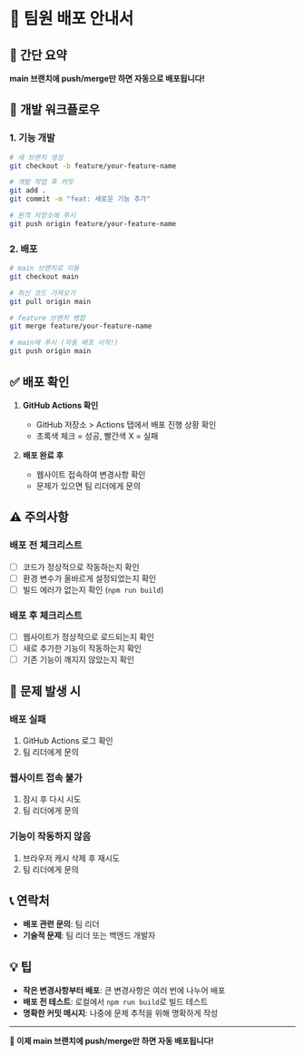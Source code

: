 # 👥 팀원 배포 안내서

## 🎯 간단 요약

**main 브랜치에 push/merge만 하면 자동으로 배포됩니다!**

## 📝 개발 워크플로우

### 1. 기능 개발

```bash
# 새 브랜치 생성
git checkout -b feature/your-feature-name

# 개발 작업 후 커밋
git add .
git commit -m "feat: 새로운 기능 추가"

# 원격 저장소에 푸시
git push origin feature/your-feature-name
```

### 2. 배포

```bash
# main 브랜치로 이동
git checkout main

# 최신 코드 가져오기
git pull origin main

# feature 브랜치 병합
git merge feature/your-feature-name

# main에 푸시 (자동 배포 시작!)
git push origin main
```

## ✅ 배포 확인

1. **GitHub Actions 확인**

   - GitHub 저장소 > Actions 탭에서 배포 진행 상황 확인
   - 초록색 체크 = 성공, 빨간색 X = 실패

2. **배포 완료 후**
   - 웹사이트 접속하여 변경사항 확인
   - 문제가 있으면 팀 리더에게 문의

## ⚠️ 주의사항

### 배포 전 체크리스트

- [ ] 코드가 정상적으로 작동하는지 확인
- [ ] 환경 변수가 올바르게 설정되었는지 확인
- [ ] 빌드 에러가 없는지 확인 (`npm run build`)

### 배포 후 체크리스트

- [ ] 웹사이트가 정상적으로 로드되는지 확인
- [ ] 새로 추가한 기능이 작동하는지 확인
- [ ] 기존 기능이 깨지지 않았는지 확인

## 🚨 문제 발생 시

### 배포 실패

1. GitHub Actions 로그 확인
2. 팀 리더에게 문의

### 웹사이트 접속 불가

1. 잠시 후 다시 시도
2. 팀 리더에게 문의

### 기능이 작동하지 않음

1. 브라우저 캐시 삭제 후 재시도
2. 팀 리더에게 문의

## 📞 연락처

- **배포 관련 문의**: 팀 리더
- **기술적 문제**: 팀 리더 또는 백엔드 개발자

## 💡 팁

- **작은 변경사항부터 배포**: 큰 변경사항은 여러 번에 나누어 배포
- **배포 전 테스트**: 로컬에서 `npm run build`로 빌드 테스트
- **명확한 커밋 메시지**: 나중에 문제 추적을 위해 명확하게 작성

---

**🎉 이제 main 브랜치에 push/merge만 하면 자동 배포됩니다!**

